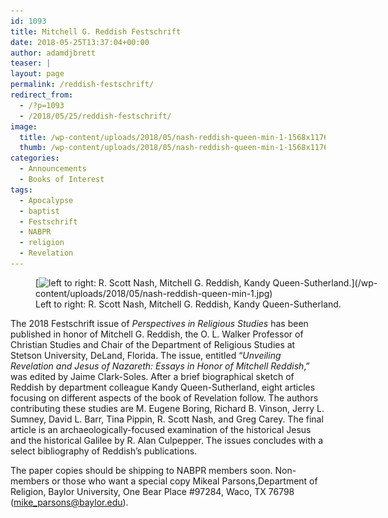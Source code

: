 ```yaml
---
id: 1093
title: Mitchell G. Reddish Festschrift
date: 2018-05-25T13:37:04+00:00
author: adamdjbrett
teaser: |
layout: page
permalink: /reddish-festschrift/
redirect_from:
  - /?p=1093
  - /2018/05/25/reddish-festschrift/
image:
  title: /wp-content/uploads/2018/05/nash-reddish-queen-min-1-1568x1176.jpg
  thumb: /wp-content/uploads/2018/05/nash-reddish-queen-min-1-1568x1176-150x150.jpg
categories:
  - Announcements
  - Books of Interest
tags:
  - Apocalypse
  - baptist
  - Festschrift
  - NABPR
  - religion
  - Revelation
---
```

<figure id="attachment_1094" aria-describedby="caption-attachment-1094" style="width: 600px" class="wp-caption aligncenter">[<img class="size-large wp-image-1094" src="/wp-content/uploads/2018/05/nash-reddish-queen-min-1-1024x768.jpg" alt="left to right: R. Scott Nash, Mitchell G. Reddish, Kandy Queen-Sutherland." width="600" height="450" srcset="/wp-content/uploads/2018/05/nash-reddish-queen-min-1-1024x768.jpg 1024w, /wp-content/uploads/2018/05/nash-reddish-queen-min-1-300x225.jpg 300w, /wp-content/uploads/2018/05/nash-reddish-queen-min-1-768x576.jpg 768w, /wp-content/uploads/2018/05/nash-reddish-queen-min-1-1568x1176.jpg 1568w" sizes="(max-width: 600px) 100vw, 600px" />](/wp-content/uploads/2018/05/nash-reddish-queen-min-1.jpg)<figcaption id="caption-attachment-1094" class="wp-caption-text">Left to right: R. Scott Nash, Mitchell G. Reddish, Kandy Queen-Sutherland.</figcaption></figure>

<p style="font-weight: 400;">
  The 2018 Festschrift issue of <em>Perspectives in Religious Studies</em> has been published in honor of Mitchell G. Reddish, the O. L. Walker Professor of Christian Studies and Chair of the Department of Religious Studies at Stetson University, DeLand, Florida. The issue, entitled “<em>Unveiling Revelation and Jesus of Nazareth: Essays in Honor of Mitchell Reddish</em>,” was edited by Jaime Clark-Soles. After a brief biographical sketch of Reddish by department colleague Kandy Queen-Sutherland, eight articles focusing on different aspects of the book of Revelation follow. The authors contributing these studies are M. Eugene Boring, Richard B. Vinson, Jerry L. Sumney, David L. Barr, Tina Pippin, R. Scott Nash, and Greg Carey. The final article is an archaeologically-focused examination of the historical Jesus and the historical Galilee by R. Alan Culpepper. The issues concludes with a select bibliography of Reddish’s publications.
</p>

The paper copies should be shipping to NABPR members soon. Non-members or those who want a special copy Mikeal Parsons,Department of Religion, Baylor University, One Bear Place #97284, Waco, TX 76798 (mike_parsons@baylor.edu).

&nbsp;

&nbsp;
